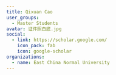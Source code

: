 ```yaml
---
title: Qixuan Cao
user_groups:
  - Master Students
avatar: 证件照白底.jpg
social:
  - link: https://scholar.google.com/
    icon_pack: fab
    icon: google-scholar
organizations:
  - name: East China Normal University
---
```


